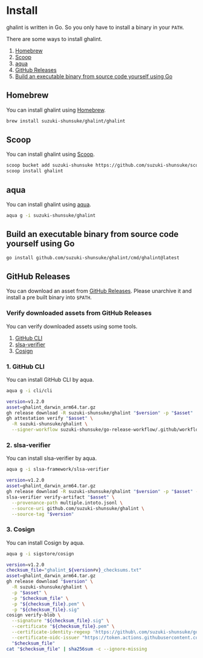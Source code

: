 # Install

ghalint is written in Go. So you only have to install a binary in your `PATH`.

There are some ways to install ghalint.

1. [Homebrew](#homebrew)
1. [Scoop](#scoop)
1. [aqua](#aqua)
1. [GitHub Releases](#github-releases)
1. [Build an executable binary from source code yourself using Go](#build-an-executable-binary-from-source-code-yourself-using-go)

## Homebrew

You can install ghalint using [Homebrew](https://brew.sh/).

```sh
brew install suzuki-shunsuke/ghalint/ghalint
```

## Scoop

You can install ghalint using [Scoop](https://scoop.sh/).

```sh
scoop bucket add suzuki-shunsuke https://github.com/suzuki-shunsuke/scoop-bucket
scoop install ghalint
```

## aqua

You can install ghalint using [aqua](https://aquaproj.github.io/).

```sh
aqua g -i suzuki-shunsuke/ghalint
```

## Build an executable binary from source code yourself using Go

```sh
go install github.com/suzuki-shunsuke/ghalint/cmd/ghalint@latest
```

## GitHub Releases

You can download an asset from [GitHub Releases](https://github.com/suzuki-shunsuke/ghalint/releases).
Please unarchive it and install a pre built binary into `$PATH`. 

### Verify downloaded assets from GitHub Releases

You can verify downloaded assets using some tools.

1. [GitHub CLI](https://cli.github.com/)
1. [slsa-verifier](https://github.com/slsa-framework/slsa-verifier)
1. [Cosign](https://github.com/sigstore/cosign)

### 1. GitHub CLI

You can install GitHub CLI by aqua.

```sh
aqua g -i cli/cli
```

```sh
version=v1.2.0
asset=ghalint_darwin_arm64.tar.gz
gh release download -R suzuki-shunsuke/ghalint "$version" -p "$asset"
gh attestation verify "$asset" \
  -R suzuki-shunsuke/ghalint \
  --signer-workflow suzuki-shunsuke/go-release-workflow/.github/workflows/release.yaml
```

### 2. slsa-verifier

You can install slsa-verifier by aqua.

```sh
aqua g -i slsa-framework/slsa-verifier
```

```sh
version=v1.2.0
asset=ghalint_darwin_arm64.tar.gz
gh release download -R suzuki-shunsuke/ghalint "$version" -p "$asset" -p multiple.intoto.jsonl
slsa-verifier verify-artifact "$asset" \
  --provenance-path multiple.intoto.jsonl \
  --source-uri github.com/suzuki-shunsuke/ghalint \
  --source-tag "$version"
```

### 3. Cosign

You can install Cosign by aqua.

```sh
aqua g -i sigstore/cosign
```

```sh
version=v1.2.0
checksum_file="ghalint_${version#v}_checksums.txt"
asset=ghalint_darwin_arm64.tar.gz
gh release download "$version" \
  -R suzuki-shunsuke/ghalint \
  -p "$asset" \
  -p "$checksum_file" \
  -p "${checksum_file}.pem" \
  -p "${checksum_file}.sig"
cosign verify-blob \
  --signature "${checksum_file}.sig" \
  --certificate "${checksum_file}.pem" \
  --certificate-identity-regexp 'https://github\.com/suzuki-shunsuke/go-release-workflow/\.github/workflows/release\.yaml@.*' \
  --certificate-oidc-issuer "https://token.actions.githubusercontent.com" \
  "$checksum_file"
cat "$checksum_file" | sha256sum -c --ignore-missing
```
